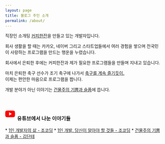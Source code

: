 ```yaml
---
layout: page
title: 블로그 주인 소개
permalink: /about/
---
```


직장인 소개팅 <a id="about-coffee-app" href="https://withcoffee.app?utm_source=jehopage&utm_medium=blog&utm_campaign=v3">커피한잔</a>을 만들고 있는 개발자입니다.

회사 생활을 할 때는 카카오, 네이버 그리고 스타트업들에서 여러 경험을 쌓으며 전국민이 사랑하는 프로그램을 만드는 행운을 누렸습니다.  

회사에서 은퇴한 후에는 커피한잔과 제가 필요한 프로그램들을 만들며 지내고 있습니다.

마치 은퇴한 축구 선수가 조기 축구에 나가서 [축구를 계속 즐기듯이.](/essay/2021/10/20/K리그-프로그래머.html)  
이제는 편안한 마음으로 프로그램을 짭니다.

개발 분야가 아닌 이야기는 <a id="about-building-blog" href="https://brunch.co.kr/@buildingking?utm_source=jehopage&utm_medium=blog&utm_campaign=v3">건물주의 기쁨과 슬픔</a>에 씁니다.

<br>

<h3><img style="padding-bottom: 5px; padding-right: 3px;" src="/assets/img/youtube.png"> 유튜브에서 나눈 이야기들</h3>
* <a id="about-jocoding-v1" href="https://www.youtube.com/watch?v=L6TNhTNHRIA">1인 개발자의 삶 - 조코딩</a>
* <a id="about-jocoding-v2" href="https://www.youtube.com/watch?v=Z2VXtzFYd1w">1인 개발, 당신이 알아야 할 것들 - 조코딩</a>
* <a id="about-kimdante" href="https://www.youtube.com/watch?v=V68UjWYIw1o">건물주의 기쁨과 슬픔 - 김단테</a>